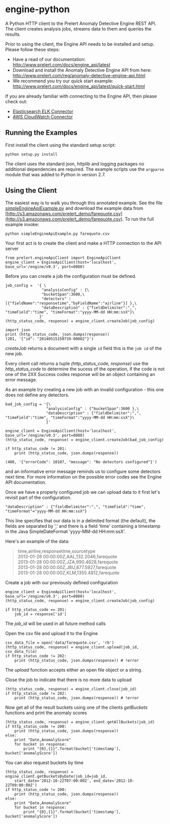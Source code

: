 engine-python
=============

A Python HTTP client to the Prelert Anomaly Detective Engine REST API. The client creates analysis jobs, streams data to them and queries the results.

Prior to using the client, the Engine API needs to be installed and setup. Please follow these steps:

- Have a read of our documentation: http://www.prelert.com/docs/engine_api/latest
- Download and install the Anomaly Detective Engine API from here: http://www.prelert.com/reg/anomaly-detective-engine-api.html
- We recommend you try our quick start example: http://www.prelert.com/docs/engine_api/latest/quick-start.html

If you are already familiar with connecting to the Engine API, then please check out:

- [Elasticsearch ELK Connector](elk_connector)
- [AWS CloudWatch Connector](cloudwatch)


Running the Examples
---------------------
First install the client using the standard setup script:

    python setup.py install

The client uses the standard json, httplib and logging packages no additional
dependencies are required. The example scripts use the `argparse` module that
was added to Python in version 2.7.

Using the Client
-----------------
The easiest way is to walk you through this annotated example.
See the file [simpleEngineApiExample.py](simpleEngineApiExample.py) and download the example data
from  [http://s3.amazonaws.com/prelert_demo/farequote.csv](http://s3.amazonaws.com/prelert_demo/farequote.csv). To run the full example invoke:

    python simpleEngineApiExample.py farequote.csv

Your first act is to create the client and make a HTTP connection to the API server

    from prelert.engineApiClient import EngineApiClient
    engine_client = EngineApiClient(host='localhost', base_url='/engine/v0.3', port=8080)

Before you can create a job the configuration must be defined.

    job_config =  '{ \
                    "analysisConfig" : {\
                    "bucketSpan":3600,\
                    "detectors" :[{"fieldName":"responsetime","byFieldName":"airline"}] },\
                    "dataDescription" : {"fieldDelimiter":",", "timeField":"time", "timeFormat":"yyyy-MM-dd HH:mm:ssX"}\
                   }'
    (http_status_code, response) = engine_client.createJob(job_config)

    import json
    print (http_status_code, json.dumps(response))
    (201, '{"id": "20140515150739-00002"}')

*createJob* returns a document with a single `id` field this is the `job id` of the new job.

Every client call returns a tuple *(http_status_code, response)* use the *http_status_code*
to determine the sucess of the operation, if the code is not one of the 2XX Success codes
response will be an object containing an error message.

As an example try creating a new job with an invalid configuration - this one does not define 
any detectors.

    bad_job_config = '{\
                      "analysisConfig" : {"bucketSpan":3600 },\
                      "dataDescription" : {"fieldDelimiter":",", "timeField":"time", "timeFormat":"yyyy-MM-dd HH:mm:ssX"}\
                      }'

    engine_client = EngineApiClient(host='localhost', base_url='/engine/v0.3', port=8080)
    (http_status_code, response) = engine_client.createJob(bad_job_config)

    if http_status_code != 201:
        print (http_status_code, json.dumps(response))
    
    (400, '{"errorCode": 10107, "message": "No detectors configured"}')

and an informative error message reminds us to configure some detectors next time.
For more information on the possible error codes see the Engine API documentation.

Once we have a properly configured job we can upload data to it first let's revisit part of
the configuration.
    
    "dataDescription" : {"fieldDelimiter":",", "timeField":"time", "timeFormat"="yyyy-MM-dd HH:mm:ssX"}

This line specifies that our data is in a delimited format (the default), the fields are
separated by ',' and there is a field 'time' containing a timestamp in the Java SimpleDateFormat 
'yyyy-MM-dd HH:mm:ssX'.

Here's an example of the data:
> time,airline,responsetime,sourcetype  
> 2013-01-28 00:00:00Z,AAL,132.2046,farequote  
> 2013-01-28 00:00:00Z,JZA,990.4628,farequote  
> 2013-01-28 00:00:00Z,JBU,877.5927,farequote  
> 2013-01-28 00:00:00Z,KLM,1355.4812,farequote  

Create a job with our previously defined configuration   

    engine_client = EngineApiClient(host='localhost', base_url='/engine/v0.3', port=8080)  
    (http_status_code, response) = engine_client.createJob(job_config)  

    if http_status_code == 201:
        job_id = response['id']


The *job_id* will be used in all future method calls

Open the csv file and upload it to the Engine

    csv_data_file = open('data/farequote.csv', 'rb')
    (http_status_code, response) = engine_client.upload(job_id, csv_data_file)
    if http_status_code != 202:
        print (http_status_code, json.dumps(response)) # !error

The *upload* function accepts either an open file object or a string.

Close the job to indicate that there is no more data to upload

    (http_status_code, response) = engine_client.close(job_id)
    if http_status_code != 202:
        print (http_status_code, json.dumps(response)) # !error

Now get all of the result buckets using one of the clients _getBuckets_ functions and 
print the anomaly scores

    (http_status_code, response) = engine_client.getAllBuckets(job_id)
    if http_status_code != 200:
        print (http_status_code, json.dumps(response))
    else:
        print "Date,AnomalyScore"
        for bucket in response:                                
            print "{0},{1}".format(bucket['timestamp'], bucket['anomalyScore']) 

You can also request buckets by time

    (http_status_code, response) = engine_client.getBucketsByDate(job_id=job_id,
        start_date='2012-10-22T07:00:00Z', end_date='2012-10-22T09:00:00Z')
    if http_status_code != 200:
        print (http_status_code, json.dumps(response))
    else:
        print "Date,AnomalyScore"
        for bucket in response:                                
            print "{0},{1}".format(bucket['timestamp'], bucket['anomalyScore'])  

